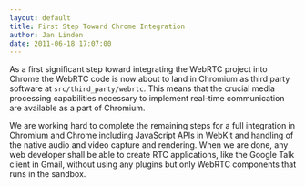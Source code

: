 ```yaml
---
layout: default
title: First Step Toward Chrome Integration
author: Jan Linden
date: 2011-06-18 17:07:00
---
```



As a first significant step toward integrating the WebRTC project into Chrome
the WebRTC code is now about to land in Chromium as third party software at
`src/third_party/webrtc`. This means that the crucial media processing
capabilities necessary to implement real-time communication are available as a
part of Chromium.

We are working hard to complete the remaining steps for a full integration in
Chromium and Chrome including JavaScript APIs in WebKit and handling of the
native audio and video capture and rendering. When we are done, any web
developer shall be able to create RTC applications, like the Google Talk
client in Gmail, without using any plugins but only WebRTC components that
runs in the sandbox.
